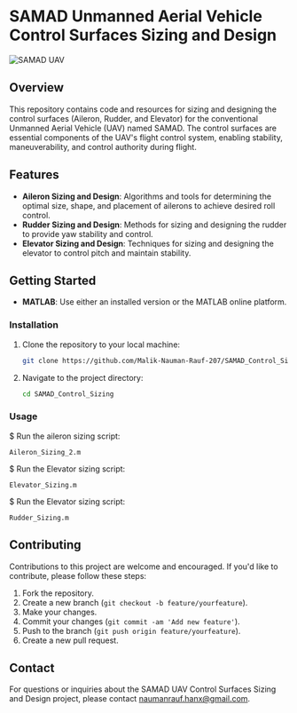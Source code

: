 # SAMAD Unmanned Aerial Vehicle Control Surfaces Sizing and Design

![SAMAD UAV](samad_uav_image.jpg)

## Overview

This repository contains code and resources for sizing and designing the control surfaces (Aileron, Rudder, and Elevator) for the conventional Unmanned Aerial Vehicle (UAV) named SAMAD. The control surfaces are essential components of the UAV's flight control system, enabling stability, maneuverability, and control authority during flight.

## Features

- **Aileron Sizing and Design**: Algorithms and tools for determining the optimal size, shape, and placement of ailerons to achieve desired roll control.
- **Rudder Sizing and Design**: Methods for sizing and designing the rudder to provide yaw stability and control.
- **Elevator Sizing and Design**: Techniques for sizing and designing the elevator to control pitch and maintain stability.

## Getting Started

- **MATLAB**: Use either an installed version or the MATLAB online platform.

### Installation

1. Clone the repository to your local machine:

    ```bash
    git clone https://github.com/Malik-Nauman-Rauf-207/SAMAD_Control_Sizing.git
    ```

2. Navigate to the project directory:

    ```bash
    cd SAMAD_Control_Sizing
    ```

### Usage

$ Run the aileron sizing script:

    Aileron_Sizing_2.m
   
$ Run the Elevator sizing script:

    Elevator_Sizing.m

$ Run the Elevator sizing script:

    Rudder_Sizing.m


## Contributing

Contributions to this project are welcome and encouraged. If you'd like to contribute, please follow these steps:

1. Fork the repository.
2. Create a new branch (`git checkout -b feature/yourfeature`).
3. Make your changes.
4. Commit your changes (`git commit -am 'Add new feature'`).
5. Push to the branch (`git push origin feature/yourfeature`).
6. Create a new pull request.


## Contact

For questions or inquiries about the SAMAD UAV Control Surfaces Sizing and Design project, please contact naumanrauf.hanx@gmail.com.


